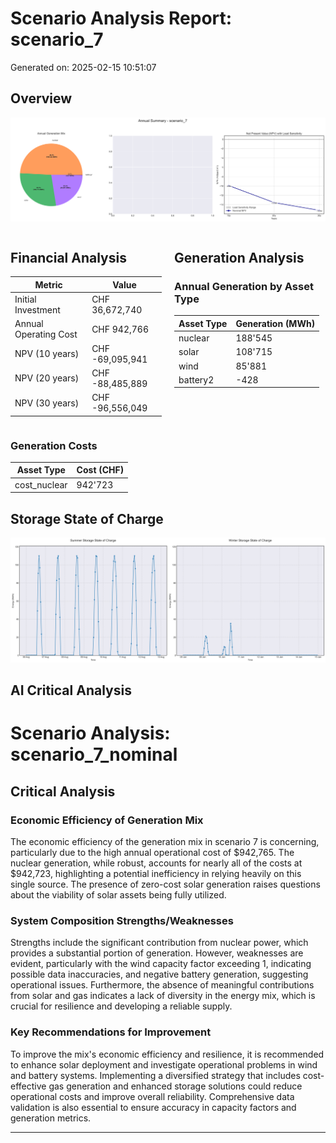 # Scenario Analysis Report: scenario_7
Generated on: 2025-02-15 10:51:07

## Overview
![Annual Summary](figure/annual_summary.png)

<div style="display: flex; justify-content: space-between;">
<div style="width: 48%;">

## Financial Analysis
| Metric | Value |
|--------|--------|
| Initial Investment | CHF 36,672,740 |
| Annual Operating Cost | CHF 942,766 |
| NPV (10 years) | CHF -69,095,941 |
| NPV (20 years) | CHF -88,485,889 |
| NPV (30 years) | CHF -96,556,049 |

</div>
<div style="width: 48%;">

## Generation Analysis

### Annual Generation by Asset Type
| Asset Type | Generation (MWh) |
|------------|-----------------|
| nuclear | 188'545 |
| solar | 108'715 |
| wind | 85'881 |
| battery2 | -428 |

</div>
</div>

### Generation Costs
| Asset Type | Cost (CHF) |
|------------|------------|
| cost_nuclear | 942'723 |

## Storage State of Charge
![Storage SOC Comparison](figure/storage_soc_comparison.png)

## AI Critical Analysis
# Scenario Analysis: scenario_7_nominal

## Critical Analysis

### Economic Efficiency of Generation Mix
The economic efficiency of the generation mix in scenario 7 is concerning, particularly due to the high annual operational cost of $942,765. The nuclear generation, while robust, accounts for nearly all of the costs at $942,723, highlighting a potential inefficiency in relying heavily on this single source. The presence of zero-cost solar generation raises questions about the viability of solar assets being fully utilized.

### System Composition Strengths/Weaknesses
Strengths include the significant contribution from nuclear power, which provides a substantial portion of generation. However, weaknesses are evident, particularly with the wind capacity factor exceeding 1, indicating possible data inaccuracies, and negative battery generation, suggesting operational issues. Furthermore, the absence of meaningful contributions from solar and gas indicates a lack of diversity in the energy mix, which is crucial for resilience and developing a reliable supply.

### Key Recommendations for Improvement
To improve the mix's economic efficiency and resilience, it is recommended to enhance solar deployment and investigate operational problems in wind and battery systems. Implementing a diversified strategy that includes cost-effective gas generation and enhanced storage solutions could reduce operational costs and improve overall reliability. Comprehensive data validation is also essential to ensure accuracy in capacity factors and generation metrics.

---
